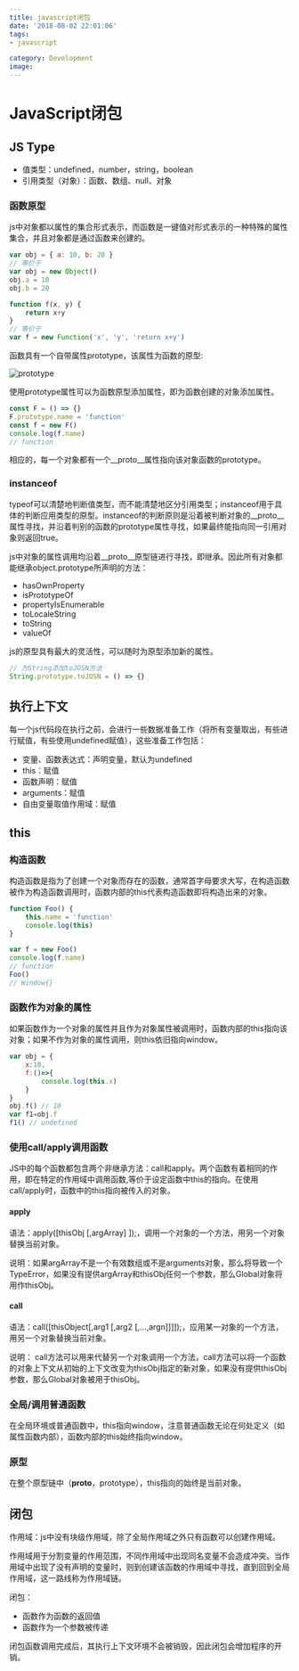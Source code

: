 ```yaml
---
title: javascript闭包
date: '2018-08-02 22:01:06'
tags: 
- javascript

category: Development
image:
---
```


# JavaScript闭包

## JS Type

- 值类型：undefined，number，string，boolean
- 引用类型（对象）：函数、数组、null、对象

### 函数原型

js中对象都以属性的集合形式表示，而函数是一键值对形式表示的一种特殊的属性集合，并且对象都是通过函数来创建的。

```javascript
var obj = { a: 10, b: 20 }
// 等价于
var obj = new Object()
obj.a = 10
obj.b = 20

function f(x, y) {
    return x+y
}
// 等价于
var f = new Function('x', 'y', 'return x+y')
```

函数具有一个自带属性prototype，该属性为函数的原型:

![prototype](javascript闭包/001.png)

使用prototype属性可以为函数原型添加属性，即为函数创建的对象添加属性。

```javascript
const F = () => {}
F.prototype.name = 'function'
const f = new F()
console.log(f.name)
// function
```

相应的，每一个对象都有一个__proto__属性指向该对象函数的prototype。

### instanceof

typeof可以清楚地判断值类型，而不能清楚地区分引用类型；instanceof用于具体的判断应用类型的原型。instanceof的判断原则是沿着被判断对象的__proto__属性寻找，并沿着判别的函数的prototype属性寻找，如果最终能指向同一引用对象则返回true。

js中对象的属性调用均沿着__proto__原型链进行寻找，即继承。因此所有对象都能继承object.prototype所声明的方法：

- hasOwnProperty
- isPrototypeOf
- propertyIsEnumerable
- toLocaleString
- toString
- valueOf

js的原型具有最大的灵活性，可以随时为原型添加新的属性。

```javascript
// 为String添加toJOSN方法
String.prototype.toJOSN = () => {}
```

## 执行上下文

每一个js代码段在执行之前，会进行一些数据准备工作（将所有变量取出，有些进行赋值，有些使用undefined赋值），这些准备工作包括：

- 变量、函数表达式：声明变量，默认为undefined
- this：赋值
- 函数声明：赋值
- arguments：赋值
- 自由变量取值作用域：赋值
  
## this

### 构造函数

构造函数是指为了创建一个对象而存在的函数，通常首字母要求大写，在构造函数被作为构造函数调用时，函数内部的this代表构造函数即将构造出来的对象。

```javascript
function Foo() {
    this.name = 'function'
    console.log(this)
}

var f = new Foo()
console.log(f.name)
// function
Foo()
// Window{}
```

### 函数作为对象的属性

如果函数作为一个对象的属性并且作为对象属性被调用时，函数内部的this指向该对象；如果不作为对象的属性调用，则this依旧指向window。

```javascript
var obj = {
    x:10,
    f:()=>{
        console.log(this.x)
    }
}
obj.f() // 10
var f1=obj.f
f1() // undefined
```

### 使用call/apply调用函数

JS中的每个函数都包含两个非继承方法：call和apply。两个函数有着相同的作用，即在特定的作用域中调用函数,等价于设定函数中this的指向。在使用call/apply时，函数中的this指向被传入的对象。

#### apply

语法：apply([thisObj [,argArray] ]);，调用一个对象的一个方法，用另一个对象替换当前对象。

说明：如果argArray不是一个有效数组或不是arguments对象，那么将导致一个 TypeError，如果没有提供argArray和thisObj任何一个参数，那么Global对象将用作thisObj。

#### call

语法：call([thisObject[,arg1 [,arg2 [,...,argn]]]]);，应用某一对象的一个方法，用另一个对象替换当前对象。

说明： call方法可以用来代替另一个对象调用一个方法，call方法可以将一个函数的对象上下文从初始的上下文改变为thisObj指定的新对象，如果没有提供thisObj参数，那么Global对象被用于thisObj。

### 全局/调用普通函数

在全局环境或普通函数中，this指向window，注意普通函数无论在何处定义（如属性函数内部），函数内部的this始终指向window。

### 原型

在整个原型链中（__proto__，prototype），this指向的始终是当前对象。

## 闭包

作用域：js中没有块级作用域，除了全局作用域之外只有函数可以创建作用域。

作用域用于分割变量的作用范围，不同作用域中出现同名变量不会造成冲突。当作用域中出现了没有声明的变量时，则到创建该函数的作用域中寻找，直到回到全局作用域，这一路线称为作用域链。

闭包：

- 函数作为函数的返回值
- 函数作为一个参数被传递

闭包函数调用完成后，其执行上下文环境不会被销毁，因此闭包会增加程序的开销。